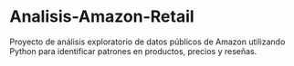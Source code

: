 # Analisis-Amazon-Retail
Proyecto de análisis exploratorio de datos públicos de Amazon utilizando Python para identificar patrones en productos, precios y reseñas.

